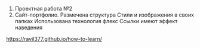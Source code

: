 1. Проектная работа №2
2. Сайт-портфолио. 
Размечена структура
Стили и изображения в своих папках
Использована технология флекс
Ссылки имеют эффект наведения

https://ravil377.github.io/how-to-learn/

